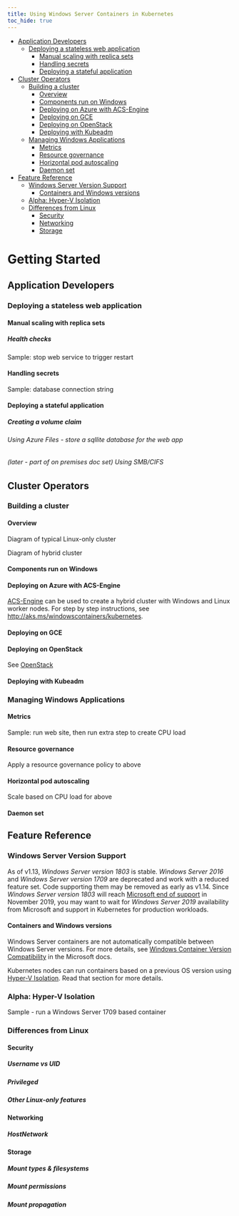 ```yaml
---
title: Using Windows Server Containers in Kubernetes
toc_hide: true
---
```


<!-- TOC -->

- [Application Developers](#application-developers)
    - [Deploying a stateless web application](#deploying-a-stateless-web-application)
        - [Manual scaling with replica sets](#manual-scaling-with-replica-sets)
        - [Handling secrets](#handling-secrets)
        - [Deploying a stateful application](#deploying-a-stateful-application)
- [Cluster Operators](#cluster-operators)
    - [Building a cluster](#building-a-cluster)
        - [Overview](#overview)
        - [Components run on Windows](#components-run-on-windows)
        - [Deploying on Azure with ACS-Engine](#deploying-on-azure-with-acs-engine)
        - [Deploying on GCE](#deploying-on-gce)
        - [Deploying on OpenStack](#deploying-on-openstack)
        - [Deploying with Kubeadm](#deploying-with-kubeadm)
    - [Managing Windows Applications](#managing-windows-applications)
        - [Metrics](#metrics)
        - [Resource governance](#resource-governance)
        - [Horizontal pod autoscaling](#horizontal-pod-autoscaling)
        - [Daemon set](#daemon-set)
- [Feature Reference](#feature-reference)
    - [Windows Server Version Support](#windows-server-version-support)
        - [Containers and Windows versions](#containers-and-windows-versions)
    - [Alpha: Hyper-V Isolation](#alpha-hyper-v-isolation)
    - [Differences from Linux](#differences-from-linux)
        - [Security](#security)
        - [Networking](#networking)
        - [Storage](#storage)

<!-- /TOC -->


# Getting Started

## Application Developers

### Deploying a stateless web application

#### Manual scaling with replica sets

##### Health checks

Sample: stop web service to trigger restart

#### Handling secrets

Sample: database connection string

#### Deploying a stateful application

##### Creating a volume claim

###### Using Azure Files - store a sqllite database for the web app

###### (later - part of on premises doc set) Using SMB/CIFS

## Cluster Operators

### Building a cluster

#### Overview

Diagram of typical Linux-only cluster

Diagram of hybrid cluster

#### Components run on Windows

#### Deploying on Azure with ACS-Engine

[ACS-Engine](../../setup/turnkey/azure.md) can be used to create a hybrid cluster with Windows and Linux worker nodes. For step by step instructions, see http://aks.ms/windowscontainers/kubernetes.

#### Deploying on GCE

#### Deploying on OpenStack

See [OpenStack](building-cluster.md#for-3-open-vswitch-ovs--open-virtual-network-ovn-with-overlay)

#### Deploying with Kubeadm

### Managing Windows Applications

#### Metrics

Sample: run web site, then run extra step to create CPU load

#### Resource governance

Apply a resource governance policy to above

#### Horizontal pod autoscaling

Scale based on CPU load for above

#### Daemon set


## Feature Reference

### Windows Server Version Support

As of v1.13, _Windows Server version 1803_ is stable. _Windows Server 2016_ and _Windows Server version 1709_ are deprecated and work with a reduced feature set. Code supporting them may be removed as early as v1.14. Since _Windows Server version 1803_ will reach [Microsoft end of support](https://support.microsoft.com/en-us/help/4316957) in November 2019, you may want to wait for _Windows Server 2019_ availability from Microsoft and support in Kubernetes for production workloads.

#### Containers and Windows versions

Windows Server containers are not automatically compatible between Windows Server versions. For more details, see [Windows Container Version Compatibility](https://docs.microsoft.com/en-us/virtualization/windowscontainers/deploy-containers/version-compatibility) in the Microsoft docs.

Kubernetes nodes can run containers based on a previous OS version using [Hyper-V Isolation](#alpha-hyper-v-isolation). Read that section for more details.

### Alpha: Hyper-V Isolation

Sample - run a Windows Server 1709 based container

### Differences from Linux

#### Security

##### Username vs UID

##### Privileged

##### Other Linux-only features

#### Networking
      
##### HostNetwork
    
#### Storage

##### Mount types & filesystems

##### Mount permissions

##### Mount propagation

